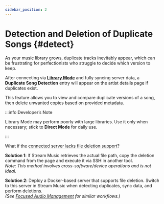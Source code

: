```yaml
---
sidebar_position: 2
---
```


# Detection and Deletion of Duplicate Songs {#detect}

As your music library grows, duplicate tracks inevitably appear, which can be frustrating for perfectionists who struggle to decide which version to keep.  

After connecting via **[Library Mode](../guides/sync_mode#library-mode)** and fully syncing server data, a **Duplicate Song Detection** entry will appear on the artist details page if duplicates exist.  

This feature allows you to view and compare duplicate versions of a song, then delete unwanted copies based on provided metadata.  

:::info Developer’s Note

Library Mode may perform poorly with large libraries. Use it only when necessary; stick to **Direct Mode** for daily use.  

:::

What if the [connected server lacks file deletion support](../services#comparison)? 

**Solution 1**: If Stream Music retrieves the actual file path, copy the deletion command from the page and execute it via SSH in another tool.  
*Note: This method involves cross-software/device operations and is not ideal.*  

**Solution 2**: Deploy a Docker-based server that supports file deletion. Switch to this server in Stream Music when detecting duplicates, sync data, and perform deletions.  
*(See [Focused Audio Management](./focus_specific_audio) for similar workflows.)*  